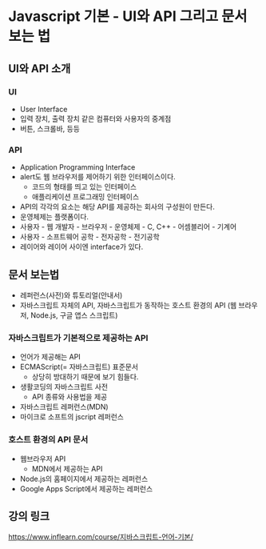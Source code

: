 # Javascript 기본 - UI와 API 그리고 문서보는 법

## UI와 API 소개

### UI
- User Interface
- 입력 장치, 출력 장치 같은 컴퓨터와 사용자의 중계점
- 버튼, 스크롤바, 등등

### API
- Application Programming Interface
- alert도 웹 브라우저를 제어하기 위한 인터페이스이다.
    - 코드의 형태를 띄고 있는 인터페이스
    - 애플리케이션 프로그래밍 인터페이스
- API의 각각의 요소는 해당 API를 제공하는 회사의 구성원이 만든다.
- 운영체제는 플랫폼이다.
- 사용자 - 웹 개발자 - 브라우저 - 운영체제 - C, C++ - 어셈블리어 - 기계어
- 사용자 - 소프트웨어 공학 - 전자공학 - 전기공학
- 레이어와 레이어 사이엔 interface가 있다.

## 문서 보는법
- 레퍼런스(사전)와 튜토리얼(안내서)
- 자바스크립트 자체의 API, 자바스크립트가 동작하는 호스트 환경의 API (웹 브라우저, Node.js, 구글 앱스 스크립트)

### 자바스크립트가 기본적으로 제공하는 API
- 언어가 제공해는 API
- ECMAScript(= 자바스크립트) 표준문서
    - 상당히 방대하기 때문에 보기 힘들다.
- 생활코딩의 자바스크립트 사전
    - API 종류와 사용법을 제공
- 자바스크립트 레퍼런스(MDN)
- 마이크로 소프트의 jscript 레퍼런스

### 호스트 환경의 API 문서
- 웹브라우저 API
    - MDN에서 제공하는 API
- Node.js의 홈페이지에서 제공하는 레퍼런스
- Google Apps Script에서 제공하는 레퍼런스

## 강의 링크
https://www.inflearn.com/course/지바스크립트-언어-기본/

